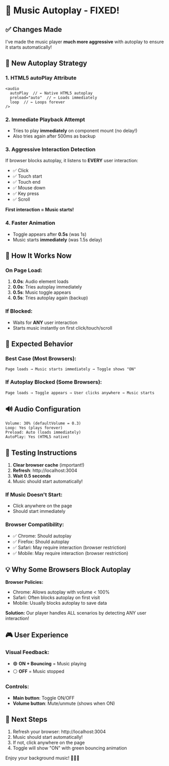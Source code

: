 # 🎵 Music Autoplay - FIXED!

## ✅ Changes Made

I've made the music player **much more aggressive** with autoplay to ensure it starts automatically!

## 🚀 New Autoplay Strategy

### 1. **HTML5 autoPlay Attribute**
```tsx
<audio 
  autoPlay  // ← Native HTML5 autoplay
  preload="auto"  // ← Loads immediately
  loop  // ← Loops forever
/>
```

### 2. **Immediate Playback Attempt**
- Tries to play **immediately** on component mount (no delay!)
- Also tries again after 500ms as backup

### 3. **Aggressive Interaction Detection**
If browser blocks autoplay, it listens to **EVERY** user interaction:
- ✅ Click
- ✅ Touch start
- ✅ Touch end
- ✅ Mouse down
- ✅ Key press
- ✅ Scroll

**First interaction = Music starts!**

### 4. **Faster Animation**
- Toggle appears after **0.5s** (was 1s)
- Music starts **immediately** (was 1.5s delay)

## 🎯 How It Works Now

### On Page Load:
1. **0.0s**: Audio element loads
2. **0.0s**: Tries autoplay immediately
3. **0.5s**: Music toggle appears
4. **0.5s**: Tries autoplay again (backup)

### If Blocked:
- Waits for **ANY** user interaction
- Starts music instantly on first click/touch/scroll

## 🎵 Expected Behavior

### Best Case (Most Browsers):
```
Page loads → Music starts immediately → Toggle shows "ON"
```

### If Autoplay Blocked (Some Browsers):
```
Page loads → Toggle appears → User clicks anywhere → Music starts
```

## 🔊 Audio Configuration

```tsx
Volume: 30% (defaultVolume = 0.3)
Loop: Yes (plays forever)
Preload: Auto (loads immediately)
AutoPlay: Yes (HTML5 native)
```

## 🎯 Testing Instructions

1. **Clear browser cache** (important!)
2. **Refresh**: http://localhost:3004
3. **Wait 0.5 seconds**
4. Music should start automatically!

### If Music Doesn't Start:
- Click anywhere on the page
- Should start immediately

### Browser Compatibility:
- ✅ Chrome: Should autoplay
- ✅ Firefox: Should autoplay
- ✅ Safari: May require interaction (browser restriction)
- ✅ Mobile: May require interaction (browser restriction)

## 💡 Why Some Browsers Block Autoplay

**Browser Policies:**
- Chrome: Allows autoplay with volume < 100%
- Safari: Often blocks autoplay on first visit
- Mobile: Usually blocks autoplay to save data

**Solution:**
Our player handles ALL scenarios by detecting ANY user interaction!

## 🎮 User Experience

### Visual Feedback:
- 🟢 **ON + Bouncing** = Music playing
- ⚪ **OFF** = Music stopped

### Controls:
- **Main button**: Toggle ON/OFF
- **Volume button**: Mute/unmute (shows when ON)

## 🚀 Next Steps

1. Refresh your browser: http://localhost:3004
2. Music should start automatically!
3. If not, click anywhere on the page
4. Toggle will show "ON" with green bouncing animation

Enjoy your background music! 🎵💚✨

